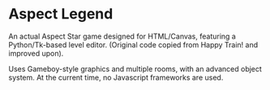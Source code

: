 # Aspect Legend
An actual Aspect Star game designed for HTML/Canvas, featuring a Python/Tk-based level editor. (Original code copied from Happy Train! and improved upon).

Uses Gameboy-style graphics and multiple rooms, with an advanced object system. At the current time, no Javascript frameworks are used.

